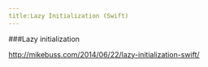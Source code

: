 ```yaml
---
title:Lazy Initialization (Swift)
---
```


###Lazy initialization

http://mikebuss.com/2014/06/22/lazy-initialization-swift/
